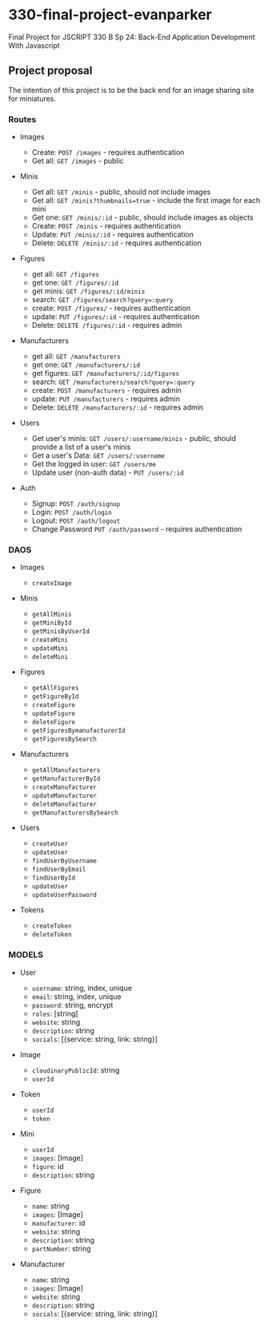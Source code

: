 # 330-final-project-evanparker

Final Project for JSCRIPT 330 B Sp 24: Back-End Application Development With Javascript

## Project proposal

The intention of this project is to be the back end for an image sharing site for miniatures.

### Routes

- Images

  - Create: `POST /images` - requires authentication
  - Get all: `GET /images` - public

- Minis

  - Get all: `GET /minis` - public, should not include images
  - Get all: `GET /minis?thumbnails=true` - include the first image for each mini
  - Get one: `GET /minis/:id` - public, should include images as objects
  - Create: `POST /minis` - requires authentication
  - Update: `PUT /minis/:id` - requires authentication
  - Delete: `DELETE /minis/:id` - requires authentication

- Figures

  - get all: `GET /figures`
  - get one: `GET /figures/:id`
  - get minis: `GET /figures/:id/minis`
  - search: `GET /figures/search?query=:query`
  - create: `POST /figures/` - requires authentication
  - update: `PUT /figures/:id` - requires authentication
  - Delete: `DELETE /figures/:id` - requires admin

- Manufacturers

  - get all: `GET /manufacturers`
  - get one: `GET /manufacturers/:id`
  - get figures: `GET /manufacturers/:id/figures`
  - search: `GET /manufacturers/search?query=:query`
  - create: `POST /manufacturers` - requires admin
  - update: `PUT /manufacturers` - requires admin
  - Delete: `DELETE /manufacturers/:id` - requires admin

- Users

  - Get user's minis: `GET /users/:username/minis` - public, should provide a list of a user's minis
  - Get a user's Data: `GET /users/:username`
  - Get the logged in user: `GET /users/me`
  - Update user (non-auth data) - `PUT /users/:id`

- Auth

  - Signup: `POST /auth/signup`
  - Login: `POST /auth/login`
  - Logout: `POST /auth/logout`
  - Change Password `PUT /auth/password` - requires authentication

### DAOS

- Images

  - `createImage`

- Minis

  - `getAllMinis`
  - `getMiniById`
  - `getMinisByUserId`
  - `createMini`
  - `updateMini`
  - `deleteMini`

- Figures

  - `getAllFigures`
  - `getFigureById`
  - `createFigure`
  - `updateFigure`
  - `deleteFigure`
  - `getFiguresBymanufacturerId`
  - `getFiguresBySearch`

- Manufacturers

  - `getAllManufacturers`
  - `getManufacturerById`
  - `createManufacturer`
  - `updateManufacturer`
  - `deleteManufacturer`
  - `getManufacturersBySearch`

- Users

  - `createUser`
  - `updateUser`
  - `findUserByUsername`
  - `findUserByEmail`
  - `findUserById`
  - `updateUser`
  - `updateUserPassword`

- Tokens

  - `createToken`
  - `deleteToken`

### MODELS

- User

  - `username`: string, index, unique
  - `email`: string, index, unique
  - `password`: string, encrypt
  - `roles`: [string]
  - `website`: string
  - `description`: string
  - `socials`: [{service: string, link: string}]

- Image

  - `cloudinaryPublicId`: string
  - `userId`

- Token

  - `userId`
  - `token`

- Mini

  - `userId`
  - `images`: [Image]
  - `figure`: id
  - `description`: string

- Figure

  - `name`: string
  - `images`: [Image]
  - `manufacturer`: id
  - `website`: string
  - `description`: string
  - `partNumber`: string

- Manufacturer

  - `name`: string
  - `images`: [Image]
  - `website`: string
  - `description`: string
  - `socials`: [{service: string, link: string}]
